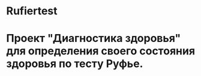 # Rufiertest
# Проект "Диагностика здоровья" для определения своего состояния здоровья по тесту Руфье.

